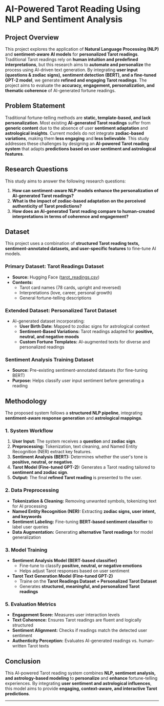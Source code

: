 # AI-Powered Tarot Reading Using NLP and Sentiment Analysis

## Project Overview  
This project explores the application of **Natural Language Processing (NLP)** and **sentiment-aware AI models** for **personalized Tarot readings**. Traditional Tarot readings rely on **human intuition and predefined interpretations**, but this research aims to **automate and personalize** the process using AI-driven text generation. By integrating **user input (questions & zodiac signs), sentiment detection (BERT), and a fine-tuned GPT-2 model**, we generate **refined and engaging Tarot readings**. The project aims to evaluate the **accuracy, engagement, personalization, and thematic coherence** of AI-generated fortune readings.

## Problem Statement  
Traditional fortune-telling methods are **static, template-based, and lack personalization**. Most existing **AI-generated Tarot readings** suffer from **generic content** due to the absence of user **sentiment adaptation** and **astrological insights**. Current models do not integrate **zodiac-based variations**, making them **less engaging** and **less believable**. This study addresses these challenges by designing an **AI-powered Tarot reading system** that adapts **predictions based on user sentiment and astrological features**.

## Research Questions  
This study aims to answer the following research questions:  
1. **How can sentiment-aware NLP models enhance the personalization of AI-generated Tarot readings?**  
2. **What is the impact of zodiac-based adaptation on the perceived authenticity of Tarot predictions?**  
3. **How does an AI-generated Tarot reading compare to human-created interpretations in terms of coherence and engagement?**  

## Dataset  
This project uses a combination of **structured Tarot reading texts, sentiment-annotated datasets, and user-specific features** to fine-tune AI models.  

### **Primary Dataset: Tarot Readings Dataset**  
- **Source:** Hugging Face ([tarot_readings.csv](https://huggingface.co/datasets/Dendory/tarot/blob/main/tarot_readings.csv))  
- **Contents:**  
  - Tarot card names (78 cards, upright and reversed)  
  - Interpretations (love, career, personal growth)  
  - General fortune-telling descriptions  

### **Extended Dataset: Personalized Tarot Dataset**  
- AI-generated dataset incorporating:  
  - **User Birth Date:** Mapped to zodiac signs for astrological context  
  - **Sentiment-Based Variations:** Tarot readings adapted for **positive, neutral, and negative moods**  
  - **Custom Fortune Templates:** AI-augmented texts for diverse and personalized readings  

### **Sentiment Analysis Training Dataset**  
- **Source:** Pre-existing sentiment-annotated datasets (for fine-tuning BERT)  
- **Purpose:** Helps classify user input sentiment before generating a reading  

## Methodology  
The proposed system follows a **structured NLP pipeline**, integrating **sentiment-aware response generation** and **astrological mappings**.  

### **1. System Workflow**  
1. **User Input:** The system receives a **question** and **zodiac sign**.  
2. **Preprocessing:** Tokenization, text cleaning, and Named Entity Recognition (NER) extract key features.  
3. **Sentiment Analysis (BERT):** Determines whether the user's tone is **positive, neutral, or negative**.  
4. **Tarot Model (Fine-tuned GPT-2):** Generates a Tarot reading tailored to **sentiment and zodiac sign**.  
5. **Output:** The final **refined Tarot reading** is presented to the user.  

### **2. Data Preprocessing**  
- **Tokenization & Cleaning:** Removing unwanted symbols, tokenizing text for AI processing  
- **Named Entity Recognition (NER):** Extracting **zodiac signs, user intent, and keywords**  
- **Sentiment Labeling:** Fine-tuning **BERT-based sentiment classifier** to label user queries  
- **Data Augmentation:** Generating **alternative Tarot readings** for model generalization  

### **3. Model Training**  
- **Sentiment Analysis Model (BERT-based classifier)**  
  - Fine-tune to classify **positive, neutral, or negative emotions**  
  - Helps adjust Tarot responses based on user sentiment  
- **Tarot Text Generation Model (Fine-tuned GPT-2)**  
  - Traine on the **Tarot Readings Dataset + Personalized Tarot Dataset**  
  - Generates **structured, meaningful, and personalized Tarot readings**  


### **5. Evaluation Metrics**  
- **Engagement Score:** Measures user interaction levels  
- **Text Coherence:** Ensures Tarot readings are fluent and logically structured  
- **Sentiment Alignment:** Checks if readings match the detected user sentiment  
- **Authenticity Perception:** Evaluates AI-generated readings vs. human-written Tarot texts  

## Conclusion  
This AI-powered Tarot reading system combines **NLP, sentiment analysis, and astrology-based modeling** to **personalize** and **enhance** fortune-telling experiences. By integrating **user sentiment and astrological influences**, this model aims to provide **engaging, context-aware, and interactive Tarot predictions**.  

---

